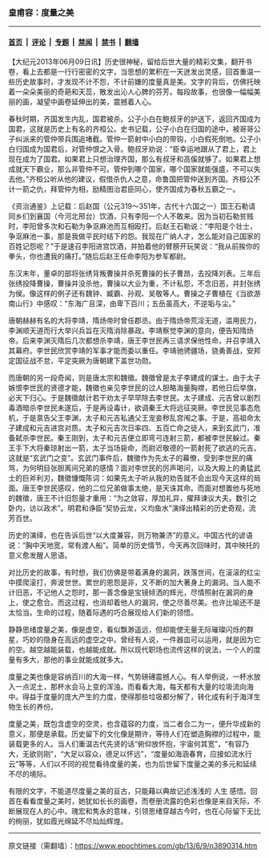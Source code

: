 ### 皇甫容：度量之美

---

#### [首页](../../../..?n3890314) &nbsp;|&nbsp; [评论](../../../../../epoch-comment?n3890314) &nbsp;|&nbsp; [专题](../../../../../epoch-special?n3890314) &nbsp;|&nbsp; [禁闻](../../../../../epoch-news?n3890314) &nbsp;|&nbsp; [禁书](../../../../../books?n3890314) &nbsp;|&nbsp; [翻墙](https://github.com/gfw-breaker/nogfw/blob/master/README.md?n3890314)


<div class="post_content" id="artbody" itemprop="articleBody">
 <!-- article content begin -->
 <p>
  【大纪元2013年06月09日讯】历史很神秘，留给后世大量的精彩文集，翻开书卷，看上去都是一行行密密的文字，当思想的累积在一天迸发出灵感，回首重温一些历史故事时，才发现不计不怨，不计前嫌的度量真是美。文字的背后，仿佛托映着一朵朵美丽的奇葩和天蕊，散发出沁人心脾的芬芳。每段故事，也很像一幅幅美丽的画，凝望中画卷延伸出的美，震撼着人心。
 </p>
 <p>
  春秋时期，齐国发生内乱，国君被杀。公子小白在鲍叔牙的护送下，返回齐国成为国君，这就是历史上有名的齐桓公。史书记载，公子小白在归国的途中，被哥哥公子纠派来的管仲带兵围追堵截。管仲一箭射中小白的带钩，小白假死倒地。公子小白归国成为国君后，对管仲恨之入骨。鲍叔牙劝说：“臣幸运地跟从了君上，君上现在成为了国君。如果君上只想治理齐国，那么有叔牙和高傒就够了。如果君上想成就天下霸业，那么非管仲不可。管仲到哪个国家，哪个国家就能强盛，不可以失去他。”齐桓公听从他的建议，假借杀仇人之意，命鲁国把管仲送到齐国。齐桓公不计一箭之仇，拜管仲为相，励精图治君臣同心，使齐国成为春秋五霸之一。
 </p>
 <p>
  《资治通鉴》上记载：后赵国（公元319～351年，古代十六国之一）国王石勒请同乡们到襄国（今河北邢台）饮酒，只有李阳一个人不敢来。因为当初石勒贫贱时，李阳曾多次和石勒为争沤麻池而互相殴打。后赵王石勒说：“李阳是个壮士，争沤麻池一事，那是我做平民时结下的怨。我现在广纳人才，怎么能对自己国家的百姓记怨呢？”于是速召李阳进宫饮酒，并拍着他的臂膀开玩笑说：“我从前挨你的拳头，你也遭我的痛打。”随后后赵王任命李阳为参军都尉。
 </p>
 <p>
  东汉末年，董卓的部将张绣背叛曹操并杀死曹操的长子曹昂，去投降刘表。三年后张绣投降曹操，曹操并没杀他，曹操以大业为重，不计私怨，不念旧恶，并封张绣为侯。像这样的例子还有魏钟、臧霸、孙观、吴敬等人。曹操之子曹植在《当欲游南山行》中感叹：“东海广且深，由卑下百川；五岳虽高大，不逆垢与尘。”
 </p>
 <p>
  唐朝赫赫有名的大将李靖，隋炀帝时曾任郡丞。由于隋炀帝荒淫无道，滥用民力，李渊顺天道而行大举兴兵旨在灭隋消除暴政。李靖察觉李渊的意向，便告知隋炀帝。后来李渊灭隋后几次都想杀李靖，唐王李世民再三请求保他性命，并召李靖入其幕府。李世民欣赏李靖的军事才能而委以重任。李靖驰骋疆场，骁勇善战，安邦定国征战不怠，平定突厥为唐朝建下盖世功勋。
 </p>
 <p>
  而唐朝的另一段奇闻，则是唐太宗和魏徵。魏徵曾是太子李建成的谋士。由于太子嫉恨李世民的贤德才能，魏徵也亲见李世民的过人胆略海量胸襟，若他日后举旗，必天下归心。于是魏徵献计若干劝太子早早除去李世民。太子建成、元吉曾以剧烈毒酒暗杀李世民未遂后，于是再设毒计，欲调秦王大将远征突厥。李世民见事态危机，于是禀告父王李渊，太子和元吉私通父王宠妾秽乱宫闱之事。于是，高祖命太子建成和元吉进宫对质。太子和元吉次日率四、五百亡命之徒人，来到玄武门，准备弑杀李世民。秦王刚到，太子和元吉便立即弯弓连射三箭，都被李世民躲过。秦王手下大将秦琼射出一箭，太子当场毙命，而尉迟敬德的一箭射死了欲逃的元吉。这就是“玄武门之变”。玄武门事件后，魏徵作为先太子的幕僚，受到李世民的痛骂，为何明目张胆离间兄弟的感情？面对李世民的厉声喝问，以及大殿上的勇猛武士的巨斧利刃，魏徵慷慨陈词：如果先太子听从我的劝告就不会出现今天这样的局面。唐王李世民感叹，他的二位兄弟做事太绝，是天诛其命。而面对想置他与死地的魏徵，唐王不计旧怨量才重用：“为之敛容，厚加礼异，擢拜谏议大夫。数引之卧内，访以政术”。明君和诤臣“契协云龙，义均鱼水”演绎出精彩的历史奇观，流芳百世。
 </p>
 <p>
  历史的演绎，也在告诉后世“以大度兼容，则万物兼济”的意义。中国古代的谚语说：“胸中天地宽，常有渡人船”。简单的历史情节，今天再次回味时，其中映托的意义愈发醒人思语。
 </p>
 <p>
  对比历史的故事，有时想，我们仿佛是带着满身的漏洞，跌落世间，在滚滚的红尘中摸爬滚打，奔波世世。累世的恩怨是非，又不断的加大著身上的漏洞。当人能不计旧恶，不记他人之怨时，那一善念像是宝镜倾洒的辉光，尽情照射在漏洞的身上，使之愈合。而这过程，也消却着他人的漏洞，使之尽善尽美。也许比喻还不是太恰当。生命的过程，随着际遇的巧合展现给人们新的领悟。
 </p>
 <p>
  静静思绪度量之美，像是虚空，看似飘渺遥远，但却能使无量无际璀璨闪烁的群星，巧妙的隐身在高远的虚空之中。曾经有人说，一件器皿可以运用，就是因为它的空。越空越能装载，也越能成就。所以现代职场也流传这样的说法，一个人的度量有多大，那他的事业就能成就多大。
 </p>
 <p>
  度量之美也像是容纳百川的大海一样，气势磅礡震撼人心。有人举例说，一杯水放入一点泥土，那杯水会马上变的浑浊。而看看大海，每天都有大量的垃圾流向海中。得益于度量的庞大产生的力度，使得那些垃圾都分解了，转化成有利于海洋生物生长的养份。
 </p>
 <p>
  度量之美，既包含虚空的空灵，也含蕴容的力度，当二者合二为一，便升华成新的意义，那便是承载。历史留下的文化像是期许，等待人们在塑造胸襟的过程中，能装载更多的人。当人们重温古代先贤的话“俯仰放怀抱，宇宙何其宽”，“有容乃大，无欲则刚”，“大足以容众，德足以怀远”，“度量如海涵春育，应接如流水行云”等等，人们以不同的视觉看待度量的美，也为后世留下度量之美的多元和延续不尽的境际。
 </p>
 <p>
  有限的文字，不能道尽度量之美的亘古，只能藉以典故记述浅浅的
  <ok href="https://www.epochtimes.com/gb/tag/%E4%BA%BA%E7%94%9F.html">
   人生
  </ok>
  感悟。回首在看看度量之美时，她犹如长长的画卷，而卷册流露的色彩也像是来自天际，不断展现在人的心中。瑰宏和隽永的意味，引领思绪穿越古今时，也在心际留下无比的绚丽，犹如霞光绵延不尽灿灿辉煌。
 </p>
 <!-- article content end -->
 <div id="below_article_ad">
 </div>
</div>


---

原文链接（需翻墙）：https://www.epochtimes.com/gb/13/6/9/n3890314.htm